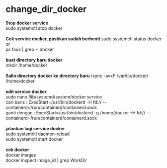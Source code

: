 # change_dir_docker
<strong>Stop docker service</strong><br>
sudo systemctl stop docker<br>
<br>
<strong>Cek service docker, pastikan sudah berhenti</strong>
sudo systemctl status docker<br>
or<br>
ps faux | grep -i docker<br>
<br>
<strong>buat directory baru docker</strong><br>
mkdir /home/docker<br>
<br>
<strong>Salin directory docker ke directory baru</strong>
rsync -avxP /var/lib/docker/ /home/docker<br>
<br>
<strong>edit service docker</strong><br>
sudo nano /lib/systemd/system/docker.service<br>
cari baris : ExecStart=/usr/bin/dockerd -H fd:// --containerd=/run/containerd/containerd.sock<br>
ganti dengan : ExecStart=/usr/bin/dockerd -g /home/docker -H fd:// --containerd=/run/containerd/containerd.sock<br>
<br>
<strong>jalankan lagi service docker</strong><br>
sudo systemctl daemon-reload<br>
sudo systemctl start docker<br>
<br>
<strong>cek docker</strong><br>
docker images<br>
docker inspect image_id | grep WorkDir<br>



